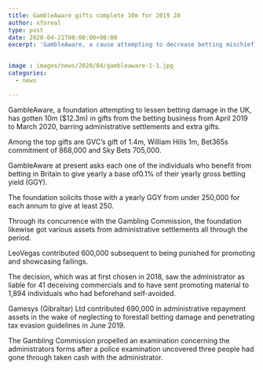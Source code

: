 ```yaml
---
title: GambleAware gifts complete 10m for 2019 20
author: xforeal 
type: post
date: 2020-04-21T00:00:00+00:00
excerpt: 'GambleAware, a cause attempting to decrease betting mischief in the UK, has gotten 10m ($12 '


image : images/news/2020/04/gambleaware-1-1.jpg
categories:
  - news

---
```

GambleAware, a foundation attempting to lessen betting damage in the UK, has gotten 10m ($12.3m) in gifts from the betting business from April 2019 to March 2020, barring administrative settlements and extra gifts. 

Among the top gifts are GVC&#8217;s gift of 1.4m, William Hills 1m, Bet365s commitment of 868,000 and Sky Bets 705,000. 

GambleAware at present asks each one of the individuals who benefit from betting in Britain to give yearly a base of0.1&percnt; of their yearly gross betting yield (GGY). 

The foundation solicits those with a yearly GGY from under 250,000 for each annum to give at least 250. 

Through its concurrence with the Gambling Commission, the foundation likewise got various assets from administrative settlements all through the period. 

LeoVegas contributed 600,000 subsequent to being punished for promoting and showcasing failings. 

The decision, which was at first chosen in 2018, saw the administrator as liable for 41 deceiving commercials and to have sent promoting material to 1,894 individuals who had beforehand self-avoided. 

Gamesys (Gibraltar) Ltd contributed 690,000 in administrative repayment assets in the wake of neglecting to forestall betting damage and penetrating tax evasion guidelines in June 2019. 

The Gambling Commission propelled an examination concerning the administrators forms after a police examination uncovered three people had gone through taken cash with the administrator.